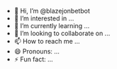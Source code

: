 - 👋 Hi, I’m @blazejonbetbot
- 👀 I’m interested in ...
- 🌱 I’m currently learning ...
- 💞️ I’m looking to collaborate on ...
- 📫 How to reach me ...
- 😄 Pronouns: ...
- ⚡ Fun fact: ...

<!---
blazejonbetbot/blazejonbetbot is a ✨ special ✨ repository because its `README.md` (this file) appears on your GitHub profile.
You can click the Preview link to take a look at your changes.
--->
